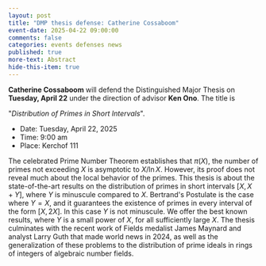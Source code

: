 ```yaml
---
layout: post
title: "DMP thesis defense: Catherine Cossaboom"
event-date: 2025-04-22 09:00:00
comments: false
categories: events defenses news
published: true
more-text: Abstract
hide-this-item: true
---
```


**Catherine Cossaboom** will defend the Distinguished Major Thesis on **Tuesday, April 22** under the direction of advisor **Ken Ono**. The title is

"_Distribution of Primes in Short Intervals_".

- Date: Tuesday, April 22, 2025
- Time: 9:00 am
- Place: Kerchof 111

<!--more-->

The celebrated Prime Number Theorem establishes that $\pi(X)$, the number of primes not exceeding $X$ is asymptotic to $X/\ln X$. However, its proof does not reveal much about the local behavior of the primes. This thesis is about the state-of-the-art results on the distribution of primes in short intervals $[X, X+Y]$, where $Y$ is minuscule compared to $X$. Bertrand's Postulate is the case where $Y=X$, and it guarantees the existence of primes in every interval of the form $[X,2X]$. In this case $Y$ is not minuscule.  We offer the best known results, where $Y$ is a small power of $X$, for all sufficiently large $X$. The thesis culminates with the recent work of Fields medalist James Maynard and analyst Larry Guth that made world news in 2024, as well as the generalization of these problems to the distribution of prime ideals in rings of integers of algebraic number fields.
